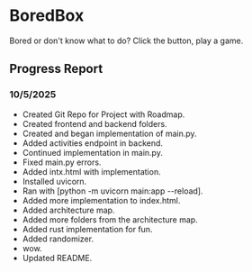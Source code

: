 # BoredBox
Bored or don't know what to do? Click the button, play a game.

## Progress Report

### 10/5/2025
- Created Git Repo for Project with Roadmap.
- Created frontend and backend folders.
- Created and began implementation of main.py.
- Added activities endpoint in backend.
- Continued implementation in main.py.
- Fixed main.py errors.
- Added intx.html with implementation.
- Installed uvicorn.
- Ran with [python -m uvicorn main:app --reload].
- Added more implementation to index.html.
- Added architecture map.
- Added more folders from the architecture map.
- Added rust implementation for fun.
- Added randomizer.
- wow.
- Updated README.